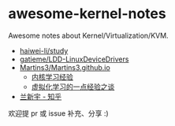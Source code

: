 # awesome-kernel-notes

Awesome notes about Kernel/Virtualization/KVM.

- [haiwei-li/study](https://github.com/haiwei-li/study)
- [gatieme/LDD-LinuxDeviceDrivers](https://github.com/gatieme/LDD-LinuxDeviceDrivers)
- [Martins3/Martins3.github.io](https://github.com/Martins3/Martins3.github.io)
  - [内核学习经验](https://martins3.github.io/kernel/learn-linux-kernel.html)
  - [虚拟化学习的一点经验之谈](https://martins3.github.io/learn-virtualization.html)
- [兰新宇 - 知乎](https://zhuanlan.zhihu.com/p/93289632)

欢迎提 pr 或 issue 补充、分享 :)
